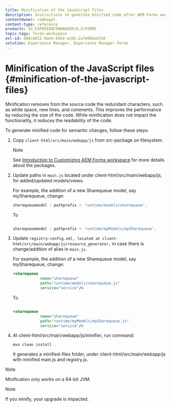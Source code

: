 ```yaml
---
title: Minification of the JavaScript files
description: Instructions to generate minified code after AEM Forms workspace customizations to optimize the JS files for the web.
contentOwner: robhagat
content-type: reference
products: SG_EXPERIENCEMANAGER/6.5/FORMS
topic-tags: forms-workspace
exl-id: d88c6831-8ae9-426d-acb5-2a7e066ad158
solution: Experience Manager, Experience Manager Forms
---
```

# Minification of the JavaScript files {#minification-of-the-javascript-files}

Minification removes from the source code the redundant characters, such as white space, new lines, and comments. This improves the performance by reducing the size of the code. While minification does not impact the functionality, it reduces the readability of the code.

To generate minified code for semantic changes, follow these steps.

1. Copy `client-html/src/main/webapp/js` from src-package on filesystem.

   >[!NOTE]
   >
   >See [Introduction to Customizing AEM Forms workspace](/help/forms/using/introduction-customizing-html-workspace.md) for more details about the packages.

1. Update paths in `main.js` located under client-html/src/main/webapp/js, for added/updated models/views.

   For example, the addition of a new Sharequeue model, say mySharequeue, change:

   ```javascript
   sharequeuemodel : pathprefix + 'runtime/models/sharequeue',

   ```

   To

   ```javascript

   sharequeuemodel : pathprefix + 'runtime/myModels/mySharequeue',
   ```

1. Update `registry-config.xml, located at client-html/src/main/webapp/js/resource_generator,` in case there is change/addition of alias in `main.js`.

   For example, the addition of a new Sharequeue model, say mySharequeue, change:

   ```xml
   <sharequeue
               name="sharequeue"
               path="runtime/models/sharequeue.js"
               service="service"/>

   ```

   To

   ```xml

   <sharequeue
               name="sharequeue"
               path="runtime/myModels/mySharequeue.js"
               service="service"/>
   ```

1. At client-html/src/main/webapp/js/minifier, run command:

   ```shell
   mvn clean install
   ```

   It generates a minified-files folder, under client-html/src/main/webapp/js with minified main.js and registry.js.

>[!NOTE]
>
>Minification only works on a 64-bit JVM.

>[!NOTE]
>
>If you minify, your upgrade is impacted.
